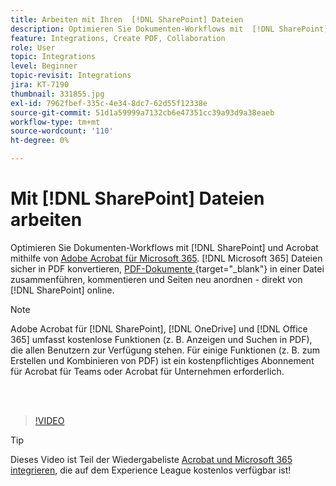 ```yaml
---
title: Arbeiten mit Ihren  [!DNL SharePoint] Dateien
description: Optimieren Sie Dokumenten-Workflows mit  [!DNL SharePoint]  und Acrobat mithilfe von Adobe Acrobat für  [!DNL Microsoft 365]
feature: Integrations, Create PDF, Collaboration
role: User
topic: Integrations
level: Beginner
topic-revisit: Integrations
jira: KT-7190
thumbnail: 331855.jpg
exl-id: 7962fbef-335c-4e34-8dc7-62d55f12338e
source-git-commit: 51d1a59999a7132cb6e47351cc39a93d9a38eaeb
workflow-type: tm+mt
source-wordcount: '110'
ht-degree: 0%

---
```


# Mit [!DNL SharePoint] Dateien arbeiten

Optimieren Sie Dokumenten-Workflows mit [!DNL SharePoint] und Acrobat mithilfe von [Adobe Acrobat für Microsoft 365](https://appsource.microsoft.com/en-us/product/web-apps/adobeinc.adobe-document-cloud-pdf?tab=Overview). [!DNL Microsoft 365] Dateien sicher in PDF konvertieren, [PDF-Dokumente ](https://www.adobe.com/acrobat/online/merge-pdf.html){target="_blank"} in einer Datei zusammenführen, kommentieren und Seiten neu anordnen - direkt von [!DNL SharePoint] online.

>[!NOTE]
>
>Adobe Acrobat für [!DNL SharePoint], [!DNL OneDrive] und [!DNL Office 365] umfasst kostenlose Funktionen (z. B. Anzeigen und Suchen in PDF), die allen Benutzern zur Verfügung stehen. Für einige Funktionen (z. B. zum Erstellen und Kombinieren von PDF) ist ein kostenpflichtiges Abonnement für Acrobat für Teams oder Acrobat für Unternehmen erforderlich.

<br> 

>[!VIDEO](https://video.tv.adobe.com/v/331855?quality=12&learn=on&hidetitle=true)

>[!TIP]
>
>Dieses Video ist Teil der Wiedergabeliste [Acrobat und Microsoft 365 integrieren](https://experienceleague.adobe.com/en/playlists/acrobat-integrate-microsoft-365), die auf dem Experience League kostenlos verfügbar ist!
